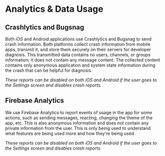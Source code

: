 # Analytics & Data Usage

## Crashlytics and Bugsnag

Both iOS and Android applications use Crashlytics and Bugsnag to send crash information. Both platforms collect crash information from mobile apps, transmit it, and store them securely on their servers for developer diagnosis. This transmitted data contains no users, channels, or groups information; it does not contain any message content. The collected content contains only anonymous application and system state information during the crash that can be helpful for diagnosis.

_These reports can be disabled on both iOS and Android if the user goes to the Settings screen and disables crash reports._

## Firebase Analytics

We use Firebase Analytics to report events of usage in the app for some actions, such as sending messages, reacting, changing the theme of the app, etc. This is also anonymous information and does not contain any private information from the user. This is only being used to understand what features are being used more and how they're being used.

_These reports can be disabled on both iOS and Android if the user goes to the Settings screen and disables crash reports._
